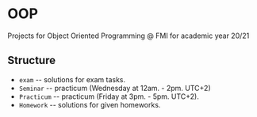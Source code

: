 # OOP 

Projects for Object Oriented Programming @ FMI for academic year 20/21

## Structure

* `exam` -- solutions for exam tasks.
* `Seminar` -- practicum (Wednesday at 12am. - 2pm. UTC+2)
* `Practicum` -- practicum (Friday at 3pm. - 5pm. UTC+2).
* `Homework` -- solutions for given homeworks.

 
